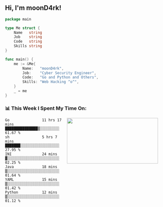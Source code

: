 <h2> Hi, I'm moonD4rk!</h2>

```go
package main

type Me struct {
	Name   string
	Job    string
	Code   string
	Skills string
}

func main() {
	me := &Me{
		Name:   "moonD4rk",
		Job:    "Cyber Security Engineer",
		Code:   "Go and Python and Others",
		Skills: "Web Hacking ^o^",
	}
	_ = me
}
```

<h3>📊 This Week I Spent My Time On:</h3>
<img align='right' src="https://github-readme-stats.vercel.app/api?username=moond4rk&show_icons=true&theme=radical", width="300" height="150">

<!--START_SECTION:waka-->

```text
Go               11 hrs 17 mins  ███████████████▒░░░░░░░░░   61.67 %
sh               5 hrs 7 mins    ███████░░░░░░░░░░░░░░░░░░   27.95 %
INI              24 mins         ▓░░░░░░░░░░░░░░░░░░░░░░░░   02.25 %
Java             18 mins         ▒░░░░░░░░░░░░░░░░░░░░░░░░   01.64 %
YAML             15 mins         ▒░░░░░░░░░░░░░░░░░░░░░░░░   01.42 %
Python           12 mins         ▒░░░░░░░░░░░░░░░░░░░░░░░░   01.12 %
```

<!--END_SECTION:waka-->

